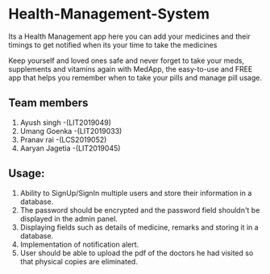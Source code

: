 # Health-Management-System
Its a Health Management app here you can add your medicines and their timings to get notified when its your time to take the medicines

Keep yourself and loved ones safe and never forget to take your meds,
supplements and vitamins again with MedApp, the easy-to-use and FREE app that helps you remember when to take your pills and manage pill usage.
<br>



## Team members
1. Ayush singh -(LIT2019049)
2. Umang Goenka -(LIT2019033)
3. Pranav rai -(LCS2019052)
4. Aaryan Jagetia -(LIT2019045)


## Usage:
1. Ability to SignUp/SignIn multiple users and store their information in a database.
2. The password should be encrypted and the password field shouldn't be displayed in the admin panel.
3. Displaying fields such as details of medicine, remarks and storing it in a database.
4. Implementation of notification alert.
5. User should be able to upload the pdf of the doctors he had visited so that physical copies are eliminated. 
